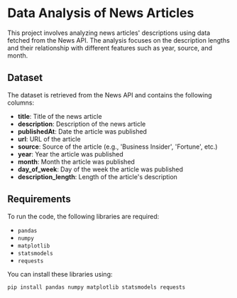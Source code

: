 # Data Analysis of News Articles

This project involves analyzing news articles' descriptions using data fetched from the News API. The analysis focuses on the description lengths and their relationship with different features such as year, source, and month.

## Dataset

The dataset is retrieved from the News API and contains the following columns:

- **title**: Title of the news article
- **description**: Description of the news article
- **publishedAt**: Date the article was published
- **url**: URL of the article
- **source**: Source of the article (e.g., 'Business Insider', 'Fortune', etc.)
- **year**: Year the article was published
- **month**: Month the article was published
- **day_of_week**: Day of the week the article was published
- **description_length**: Length of the article's description

## Requirements

To run the code, the following libraries are required:
- `pandas`
- `numpy`
- `matplotlib`
- `statsmodels`
- `requests`

You can install these libraries using:

```bash
pip install pandas numpy matplotlib statsmodels requests